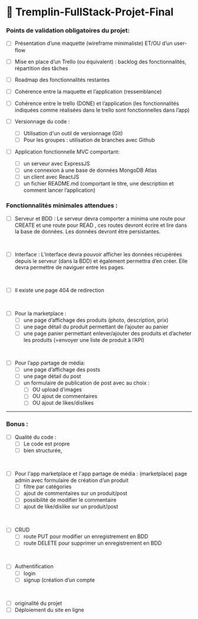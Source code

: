 # 🏁 Tremplin-FullStack-Projet-Final


### Points de validation obligatoires du projet: 

- [ ] Présentation d’une maquette (wireframe minimaliste) ET/OU d’un user-flow
- [ ] Mise en place d’un Trello (ou équivalent) : backlog des fonctionnalités, répartition des tâches
- [ ] Roadmap des fonctionnalités restantes

- [ ] Cohérence entre la maquette et l’application (ressemblance)

- [ ] Cohérence entre le trello (DONE) et l’application (les fonctionnalités indiquées comme réalisées dans le trello sont fonctionnelles dans l’app)

- [ ] Versionnage du code :
    - [ ] Utilisation d'un outil de versionnage (Git)
    - [ ] Pour les groupes : utilisation de branches avec Github

- [ ] Application fonctionnelle MVC comportant: 
    - [ ] un serveur avec ExpressJS 
    - [ ] une connexion à une base de données MongoDB Atlas
    - [ ] un client avec ReactJS
    - [ ] un fichier README.md (comportant le titre, une description et comment lancer l’application)

### Fonctionnalités minimales attendues :


- [ ] Serveur et BDD : Le serveur devra comporter a minima une route pour CREATE et une route pour READ , ces routes devront écrire et lire dans la base de données. Les données devront être persistantes.
<br>

- [ ] Interface : L’interface devra pouvoir afficher les données récupérées depuis le serveur (dans la BDD) et également permettra d’en créer. Elle devra permettre de naviguer entre les pages.
<br>

- [ ] Il existe une page 404 de redirection 
<br>

- [ ] Pour la marketplace :
    - [ ] une page d’affichage des produits (photo, description, prix)
    - [ ] une page détail du produit permettant de l’ajouter au panier
    - [ ] une page panier permettant enlever/ajouter des produits et d’acheter les produits (=envoyer une liste de produit à l’API)
<br>

- [ ] Pour l’app partage de média:
    - [ ] une page d’affichage des posts 
    - [ ] une page détail du post
    - [ ] un formulaire de publication de post avec au choix : 
        - [ ] OU upload d’images
        - [ ] OU ajout de commentaires
        - [ ] OU ajout de likes/dislikes

____________

### Bonus : 
- [ ] Qualité du code :
    - [ ] Le code est propre 
    - [ ] bien structurée, 
<br>

- [ ] Pour l'app marketplace et l'app partage de média :
(marketplace) page admin avec formulaire de création d’un produit 
    - [ ] filtre par catégories
    - [ ] ajout de commentaires sur un produit/post
    - [ ] possibilité de modifier le commentaire
    - [ ] ajout de like/dislike sur un produit/post
<br>

- [ ] CRUD 
    - [ ] route PUT pour modifier un enregistrement en BDD
    - [ ] route DELETE pour supprimer un enregistrement en BDD
<br>

- [ ] Authentification 
    - [ ]  login
    - [ ] signup (création d’un compte
<br>

- [ ] originalité du projet 
- [ ] Déploiement du site en ligne
